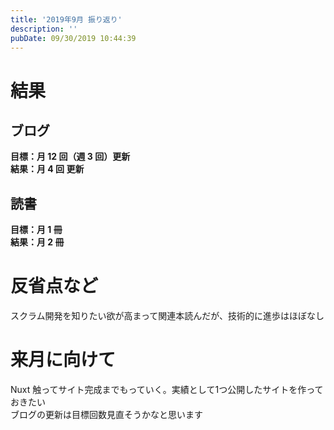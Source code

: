 ```yaml
---
title: '2019年9月 振り返り'
description: ''
pubDate: 09/30/2019 10:44:39
---
```


<h1>結果</h1>

<h2>ブログ</h2>

<p><strong>目標：月 12 回（週 3 回）更新</strong><br/>
<strong>結果：月 4 回 更新</strong></p>

<h2>読書</h2>

<p><strong>目標：月 1 冊</strong><br/>
<strong>結果：月 2 冊</strong></p>

<h1>反省点など</h1>

<p>スクラム開発を知りたい欲が高まって関連本読んだが、技術的に進歩はほぼなし</p>

<h1>来月に向けて</h1>

<p>Nuxt 触ってサイト完成までもっていく。実績として1つ公開したサイトを作っておきたい<br/>
ブログの更新は目標回数見直そうかなと思います</p>
